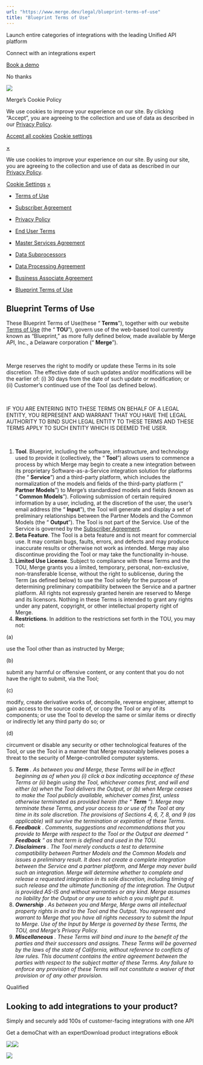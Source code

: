 ```yaml
---
url: "https://www.merge.dev/legal/blueprint-terms-of-use"
title: "Blueprint Terms of Use"
---
```


Launch entire categories of integrations with the leading Unified API platform

Connect with an integrations expert

[Book a demo](https://merge.dev/get-in-touch)

No thanks

![](https://images.mutinycdn.com/mutiny-assets/client/exit_popup_dummy_close_button_01.png)

Merge’s Cookie Policy

We use cookies to improve your experience on our site. By clicking “Accept”, you are agreeing to the collection and use of data as described in our [Privacy Policy](https://www.merge.dev/legal/privacy-policy).

[Accept all cookies](https://www.merge.dev/legal/blueprint-terms-of-use#) [Cookie settings](https://www.merge.dev/cookie-settings)

[×](https://www.merge.dev/legal/blueprint-terms-of-use#)

We use cookies to improve your experience on our site. By using our site, you are agreeing to the collection and use of data as described in our [Privacy Policy](https://www.merge.dev/legal/privacy-policy).

[Cookie Settings](https://www.merge.dev/archive/cookie-settings) [×](https://www.merge.dev/legal/blueprint-terms-of-use#)

- [Terms of Use](https://www.merge.dev/legal/terms)

- [Subscriber Agreement](https://www.merge.dev/legal/subscriber-agreement)

- [Privacy Policy](https://www.merge.dev/legal/privacy-policy)

- [End User Terms](https://www.merge.dev/legal/end-user-terms)

- [Master Services Agreement](https://www.merge.dev/legal/msa)

- [Data Subprocessors](https://www.merge.dev/legal/data-subprocessors)

- [Data Processing Agreement](https://www.merge.dev/legal/data-processing-agreement)

- [Business Associate Agreement](https://www.merge.dev/legal/business-associate-agreement)

- [Blueprint Terms of Use](https://www.merge.dev/legal/blueprint-terms-of-use)


## Blueprint Terms of Use

These Blueprint Terms of Use(these “ **Terms**”), together with our website [Terms of Use](https://merge.dev/legal/terms) (the “ **TOU**”), govern use of the web-based tool currently known as “Blueprint,” as more fully defined below, made available by Merge API, Inc., a Delaware corporation (“ **Merge**”).

‍

Merge reserves the right to modify or update these Terms in its sole discretion. The effective date of such updates and/or modifications will be the earlier of: (i) 30 days from the date of such update or modification; or (ii) Customer’s continued use of the Tool (as defined below).

‍

IF YOU ARE ENTERING INTO THESE TERMS ON BEHALF OF A LEGAL ENTITY, YOU REPRESENT AND WARRANT THAT YOU HAVE THE LEGAL AUTHORITY TO BIND SUCH LEGAL ENTITY TO THESE TERMS AND THESE TERMS APPLY TO SUCH ENTITY WHICH IS DEEMED THE USER.

‍

1. **Tool**. Blueprint, including the software, infrastructure, and technology used to provide it (collectively, the “ **Tool**”) allows users to commence a process by which Merge may begin to create a new integration between its proprietary Software-as-a-Service integration solution for platforms (the “ **Service**”) and a third-party platform, which includes the normalization of the models and fields of the third-party platform (“ **Partner Models**”) to Merge’s standardized models and fields (known as “ **Common Models**”). Following submission of certain required information by a user, including, at the discretion of the user, the user’s email address (the “ **Input**”), the Tool will generate and display a set of preliminary relationships between the Partner Models and the Common Models (the “ **Output**”). The Tool is not part of the Service. Use of the Service is governed by the [Subscriber Agreement](https://merge.dev/legal/subscriber-agreement).
2. **Beta Feature**. The Tool is a beta feature and is not meant for commercial use. It may contain bugs, faults, errors, and defects and may produce inaccurate results or otherwise not work as intended. Merge may also discontinue providing the Tool or may take the functionality in-house.
3. **Limited Use License**. Subject to compliance with these Terms and the TOU, Merge grants you a limited, temporary, personal, non-exclusive, non-transferable license, without the right to sublicense, during the Term (as defined below) to use the Tool solely for the purpose of determining preliminary compatibility between the Service and a partner platform. All rights not expressly granted herein are reserved to Merge and its licensors. Nothing in these Terms is intended to grant any rights under any patent, copyright, or other intellectual property right of Merge.
4. **Restrictions**. In addition to the restrictions set forth in the TOU, you may not:

(a)

use the Tool other than as instructed by Merge;

(b)

submit any harmful or offensive content, or any content that you do not have the right to submit, via the Tool;

(c)

modify, create derivative works of, decompile, reverse engineer, attempt to gain access to the source code of, or copy the Tool or any of its components; or use the Tool to develop the same or similar items or directly or indirectly let any third party do so; or

(d)

circumvent or disable any security or other technological features of the Tool, or use the Tool in a manner that Merge reasonably believes poses a threat to the security of Merge-controlled computer systems.

5. **_Term_** _. As between you and Merge, these Terms will be in effect beginning as of when you (i) click a box indicating acceptance of these Terms or (ii) begin using the Tool, whichever comes first, and will end either (a) when the Tool delivers the Output, or (b) when Merge ceases to make the Tool publicly available, whichever comes first, unless otherwise terminated as provided herein (the “_ **_Term_** _”). Merge may terminate these Terms, and your access to or use of the Tool at any time in its sole discretion. The provisions of Sections 4, 6, 7, 8, and 9 (as applicable) will survive the termination or expiration of these Terms._
6. **_Feedback_** _. Comments, suggestions and recommendations that you provide to Merge with respect to the Tool or the Output are deemed “_ **_Feedback_** _” as that term is defined and used in the TOU._
7. **_Disclaimers_** _. The Tool merely conducts a test to determine compatibility between Partner Models and the Common Models and issues a preliminary result. It does not create a complete integration between the Service and a partner platform, and Merge may never build such an integration. Merge will determine whether to complete and release a requested integration in its sole discretion, including timing of such release and the ultimate functioning of the integration. The Output is provided AS-IS and without warranties or any kind. Merge assumes no liability for the Output or any use to which a you might put it._
8. **_Ownership_** _. As between you and Merge, Merge owns all intellectual property rights in and to the Tool and the Output. You represent and warrant to Merge that you have all rights necessary to submit the Input to Merge. Use of the Input by Merge is governed by these Terms, the TOU, and Merge’s Privacy Policy._
9. **_Miscellaneous_** _. These Terms will bind and inure to the benefit of the parties and their successors and assigns. These Terms will be governed by the laws of the state of California, without reference to conflicts of law rules. This document contains the entire agreement between the parties with respect to the subject matter of these Terms. Any failure to enforce any provision of these Terms will not constitute a waiver of that provision or of any other provision._

Qualified

## Looking to add integrations to your product?

Simply and securely add 100s of customer-facing integrations with one API

Get a demoChat with an expertDownload product integrations eBook

![](https://t.co/1/i/adsct?bci=4&dv=America%2FAdak%26en-US%2Cen%26Google%20Inc.%26Linux%20x86_64%26255%261280%261024%264%2624%261280%261024%260%26na&eci=3&event=%7B%7D&event_id=21e1163a-1a37-4551-a15a-958d5825f67d&integration=gtm&p_id=Twitter&p_user_id=0&pl_id=2ad449cb-a188-406e-9f24-5672cb4f2d0e&tw_document_href=https%3A%2F%2Fwww.merge.dev%2Flegal%2Fblueprint-terms-of-use&tw_iframe_status=0&txn_id=o7z1d&type=javascript&version=2.3.33)![](https://analytics.twitter.com/1/i/adsct?bci=4&dv=America%2FAdak%26en-US%2Cen%26Google%20Inc.%26Linux%20x86_64%26255%261280%261024%264%2624%261280%261024%260%26na&eci=3&event=%7B%7D&event_id=21e1163a-1a37-4551-a15a-958d5825f67d&integration=gtm&p_id=Twitter&p_user_id=0&pl_id=2ad449cb-a188-406e-9f24-5672cb4f2d0e&tw_document_href=https%3A%2F%2Fwww.merge.dev%2Flegal%2Fblueprint-terms-of-use&tw_iframe_status=0&txn_id=o7z1d&type=javascript&version=2.3.33)

![](https://bat.bing.com/action/0?ti=343102454&tm=gtm002&Ver=2&mid=d2ddd724-b14c-43f5-b9dd-27bac3fccaca&bo=2&sid=f678aa403e8b11f095f409a1005f14d4&vid=f678d1d03e8b11f0a16f7f7458bfcaf6&vids=1&msclkid=N&pi=918639831&lg=en-US&sw=1280&sh=1024&sc=24&tl=Blueprint%20Terms%20of%20Use&p=https%3A%2F%2Fwww.merge.dev%2Flegal%2Fblueprint-terms-of-use&r=&lt=351&evt=pageLoad&sv=1&asc=G&cdb=AQAQ&rn=805730)